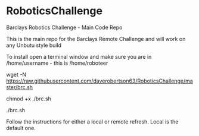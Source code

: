# RoboticsChallenge
Barclays Robotics Challenge - Main Code Repo

This is the main repo for the Barclays Remote Challenge and will work on any Unbutu style build

To install open a terminal window and make sure you are in /home/username - this is /home/roboteer

wget -N https://raw.githubusercontent.com/daverobertson63/RoboticsChallenge/master/brc.sh

chmod +x ./brc.sh

./brc.sh

Follow the instructions for either a local or remote refresh.  Local is the default one.

